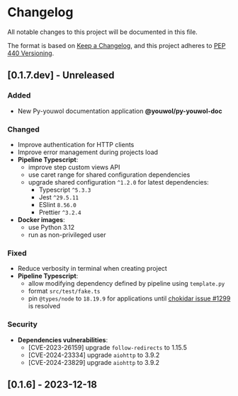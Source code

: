 <!--
  formatted using prettier inside ./doc (see TG-1998):
  cd doc && yarn && yarn prettier --write --tab-width=4 ../CHANGELOG.md

  All lines with an heading of second level must match the following regex, with the captured match a valid PEP 440 version string :
      /^## \[(.*)\] − (?:(?:Unreleased)|(?:\d\d\d\d-\d\d-\d\d))$/
  Additionally the first one of these lines is updated or created by the script `version_management.py`, and its version must be the
  current version as declared in pyproject.toml
-->

# Changelog

All notable changes to this project will be documented in this file.

The format is based on [Keep a Changelog](https://keepachangelog.com/en/1.1.0/),
and this project adheres to [PEP 440 Versioning](https://peps.python.org/pep-0440/).

## [0.1.7.dev] - Unreleased

### Added

-   New Py-youwol documentation application **@youwol/py-youwol-doc**<!-- (TG-1923, TG-1924, TG-1925, TG-1951, TG-1952, TG-1961) -->

### Changed

-   Improve authentication for HTTP clients <!-- (TG-1874) -->
-   Improve error management during projects load <!-- (TG-1878) -->
-   **Pipeline Typescript**:
    -   improve step custom views API <!-- (TG-1862) -->
    -   use caret range for shared configuration dependencies <!-- (TG-1912) -->
    -   upgrade shared configuration `^1.2.0` for latest dependencies: <!-- (TG-1954, TG-1980) -->
        -   Typescript `^5.3.3`
        -   Jest `^29.5.11`
        -   ESlint `8.56.0`
        -   Prettier `^3.2.4`
-   **Docker images**:
    -   use Python 3.12 <!-- (TG-1848, TG-1850) -->
    -   run as non-privileged user <!-- (TG-1957) -->

### Fixed

-   Reduce verbosity in terminal when creating project <!-- (TG-1735) -->
-   **Pipeline Typescript**:
    -   allow modifying dependency defined by pipeline using `template.py` <!-- (TG-1911) -->
    -   format `src/test/fake.ts` <!-- (TG-1706) -->
    -   pin `@types/node` to `18.19.9`
        for applications until [chokidar issue #1299](https://github.com/paulmillr/chokidar/issues/1299) is resolved <!-- (TG-1983) -->

### Security

-   **Dependencies vulnerabilities**:
    -   [CVE-2023-26159] upgrade `follow-redirects` to 1.15.5 <!-- (TG-1906) -->
    -   [CVE-2024-23334] upgrade `aiohttp` to 3.9.2 <!-- (TG-1984) -->
    -   [CVE-2024-23829] upgrade `aiohttp` to 3.9.2 <!-- (TG-1984) -->

<!-- Not worthy of inclusion
TG-1881
TG-1889
TG-1949
TG-1960
TG-1962
TG-1963
TG-1981
-->

## [0.1.6] - 2023-12-18
